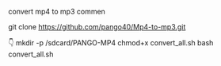 convert mp4 to mp3 
commen 

git clone https://github.com/pango40/Mp4-to-mp3.git

👇
mkdir -p /sdcard/PANGO-MP4
chmod+x convert_all.sh 
bash convert_all.sh
